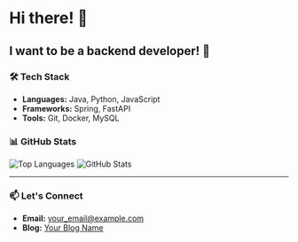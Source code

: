 # Hi there! 👋

## I want to be a backend developer! 🚀

### 🛠️ Tech Stack
- **Languages:** Java, Python, JavaScript
- **Frameworks:** Spring, FastAPI
- **Tools:** Git, Docker, MySQL


### 📊 GitHub Stats
![Top Languages](https://github-readme-stats.vercel.app/api/top-langs/?username=TaeYun-K&layout=compact&theme=radical)
![GitHub Stats](https://github-readme-stats.vercel.app/api?username=TaeYun-K&show_icons=true&theme=radical)

---

### 📫 Let's Connect
- **Email:** your_email@example.com
- **Blog:** [Your Blog Name](https://velog.io/@kty8600/posts)


